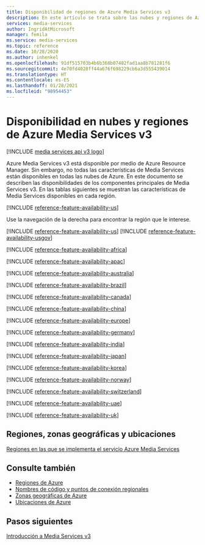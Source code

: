 ```yaml
---
title: Disponibilidad de regiones de Azure Media Services v3
description: En este artículo se trata sobre las nubes y regiones de Azure donde Azure Media Services v3 está disponible.
services: media-services
author: IngridAtMicrosoft
manager: femila
ms.service: media-services
ms.topic: reference
ms.date: 10/28/2020
ms.author: inhenkel
ms.openlocfilehash: 91df515703b4b6b368b07482fad1aa8b781281f6
ms.sourcegitcommit: 4e70fd4028ff44a676f698229cb6a3d555439014
ms.translationtype: HT
ms.contentlocale: es-ES
ms.lasthandoff: 01/28/2021
ms.locfileid: "98954453"
---
```

# <a name="azure-media-services-v3-clouds-and-regions-availability"></a>Disponibilidad en nubes y regiones de Azure Media Services v3

[!INCLUDE [media services api v3 logo](./includes/v3-hr.md)]

Azure Media Services v3 está disponible por medio de Azure Resource Manager. Sin embargo, no todas las características de Media Services están disponibles en todas las nubes de Azure. En este documento se describen las disponibilidades de los componentes principales de Media Services v3. En las tablas siguientes se muestran las características de Media Services disponibles en cada región.  

[!INCLUDE [reference-feature-availability-us](./includes/regions-availability-table-key.md)]

Use la navegación de la derecha para encontrar la región que le interese.

<!-- US and US Gov -->
[!INCLUDE [reference-feature-availability-us](./includes/reference-feature-availability-us.md)]
[!INCLUDE [reference-feature-availability-usgov](./includes/reference-feature-availability-usgov.md)]
<!-- Africa -->
[!INCLUDE [reference-feature-availability-africa](./includes/reference-feature-availability-africa.md)]
<!-- APAC -->
[!INCLUDE [reference-feature-availability-apac](./includes/reference-feature-availability-apac.md)]
<!-- Australia -->
[!INCLUDE [reference-feature-availability-australia](./includes/reference-feature-availability-australia.md)]
<!-- Brazil -->
[!INCLUDE [reference-feature-availability-brazil](./includes/reference-feature-availability-brazil.md)]
<!-- Canada -->
[!INCLUDE [reference-feature-availability-canada](./includes/reference-feature-availability-canada.md)]
<!-- China -->
[!INCLUDE [reference-feature-availability-china](./includes/reference-feature-availability-china.md)]
<!-- Europe -->
[!INCLUDE [reference-feature-availability-europe](./includes/reference-feature-availability-europe.md)]
<!-- Germany -->
[!INCLUDE [reference-feature-availability-germany](./includes/reference-feature-availability-germany.md)]
<!-- India -->
[!INCLUDE [reference-feature-availability-india](./includes/reference-feature-availability-india.md)]
<!-- Japan -->
[!INCLUDE [reference-feature-availability-japan](./includes/reference-feature-availability-japan.md)]
<!-- Korea -->
[!INCLUDE [reference-feature-availability-korea](./includes/reference-feature-availability-korea.md)]
<!-- Norway -->
[!INCLUDE [reference-feature-availability-norway](./includes/reference-feature-availability-norway.md)]
<!-- Switzerland -->
[!INCLUDE [reference-feature-availability-switzerland](./includes/reference-feature-availability-switzerland.md)]
<!-- UAE -->
[!INCLUDE [reference-feature-availability-uae](./includes/reference-feature-availability-uae.md)]
<!-- UK -->
[!INCLUDE [reference-feature-availability-uk](./includes/reference-feature-availability-uk.md)]

## <a name="regionsgeographieslocations"></a>Regiones, zonas geográficas y ubicaciones

[Regiones en las que se implementa el servicio Azure Media Services](https://azure.microsoft.com/global-infrastructure/services/?products=media-services)

## <a name="see-also"></a>Consulte también

* [Regiones de Azure](https://azure.microsoft.com/global-infrastructure/regions/)
* [Nombres de código y puntos de conexión regionales](azure-regions-code-names.md)
* [Zonas geográficas de Azure](https://azure.microsoft.com/global-infrastructure/geographies/)
* [Ubicaciones de Azure](https://azure.microsoft.com/global-infrastructure/locations/)

## <a name="next-steps"></a>Pasos siguientes

[Introducción a Media Services v3](media-services-overview.md)
